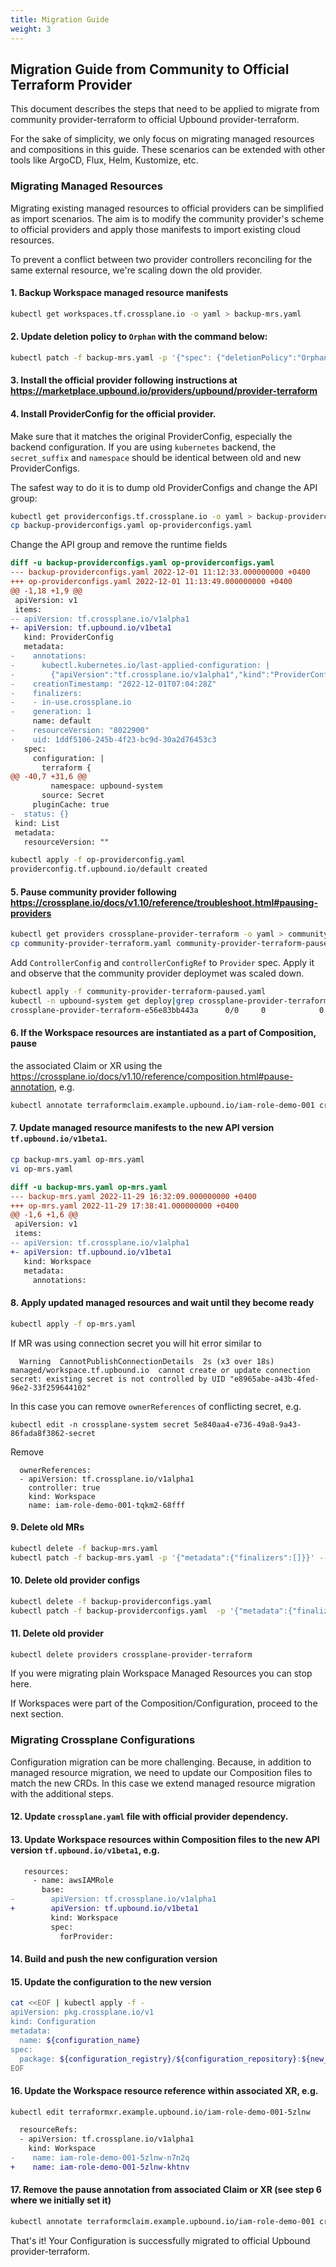 ```yaml
---
title: Migration Guide
weight: 3
---
```

## Migration Guide from Community to Official Terraform Provider

This document describes the steps that need to be applied to migrate from
community provider-terraform to official Upbound provider-terraform.

For the sake of simplicity, we only focus on migrating managed resources
and compositions in this guide. These scenarios can be extended
with other tools like ArgoCD, Flux, Helm, Kustomize, etc.

### Migrating Managed Resources

Migrating existing managed resources to official providers can be simplified
as import scenarios. The aim is to modify the community provider's scheme to official
providers and apply those manifests to import existing cloud resources.

To prevent a conflict between two provider controllers reconciling for the same external resource,
we're scaling down the old provider.


#### 1. Backup Workspace managed resource manifests

```bash
kubectl get workspaces.tf.crossplane.io -o yaml > backup-mrs.yaml
```

#### 2. Update deletion policy to `Orphan` with the command below:

```bash
kubectl patch -f backup-mrs.yaml -p '{"spec": {"deletionPolicy":"Orphan"}}' --type=merge
```
#### 3. Install the official provider following instructions at https://marketplace.upbound.io/providers/upbound/provider-terraform

#### 4. Install ProviderConfig for the official provider.

Make sure that it matches the original ProviderConfig, especially the backend configuration.
If you are using `kubernetes` backend, the `secret_suffix` and `namespace` should
be identical between old and new ProviderConfigs.

The safest way to do it is to dump old ProviderConfigs and change the API group:
```bash
kubectl get providerconfigs.tf.crossplane.io -o yaml > backup-providerconfigs.yaml
cp backup-providerconfigs.yaml op-providerconfigs.yaml
```
Change the API group and remove the runtime fields

```diff
diff -u backup-providerconfigs.yaml op-providerconfigs.yaml
--- backup-providerconfigs.yaml	2022-12-01 11:12:33.000000000 +0400
+++ op-providerconfigs.yaml	2022-12-01 11:13:49.000000000 +0400
@@ -1,18 +1,9 @@
 apiVersion: v1
 items:
-- apiVersion: tf.crossplane.io/v1alpha1
+- apiVersion: tf.upbound.io/v1beta1
   kind: ProviderConfig
   metadata:
-    annotations:
-      kubectl.kubernetes.io/last-applied-configuration: |
-        {"apiVersion":"tf.crossplane.io/v1alpha1","kind":"ProviderConfig","metadata":{"annotations":{},"name":"default"},"spec":{"configuration":"terraform {\n  backend \"kubernetes\" {\n    secret_suffix     = \"providerconfig-terraform-aws\"\n    namespace         = \"upbound-system\"\n    #in_cluster_config = true\n  }\n}\nprovider \"aws\" {\n  shared_credentials_file = \"aws-creds.ini\"\n  region = \"eu-central-1\"\n}\n","credentials":[{"filename":".git-credentials","secretRef":{"key":".git-credentials","name":"git-credentials","namespace":"upbound-system"},"source":"Secret"},{"filename":"aws-creds.ini","secretRef":{"key":"credentials","name":"aws-creds","namespace":"upbound-system"},"source":"Secret"}]}}
-    creationTimestamp: "2022-12-01T07:04:28Z"
-    finalizers:
-    - in-use.crossplane.io
-    generation: 1
     name: default
-    resourceVersion: "8022900"
-    uid: 1ddf5106-245b-4f23-bc9d-30a2d76453c3
   spec:
     configuration: |
       terraform {
@@ -40,7 +31,6 @@
         namespace: upbound-system
       source: Secret
     pluginCache: true
-  status: {}
 kind: List
 metadata:
   resourceVersion: ""
```

```bash
kubectl apply -f op-providerconfig.yaml
providerconfig.tf.upbound.io/default created
```

#### 5. Pause community provider following https://crossplane.io/docs/v1.10/reference/troubleshoot.html#pausing-providers

```bash
kubectl get providers crossplane-provider-terraform -o yaml > community-provider-terraform.yaml
cp community-provider-terraform.yaml community-provider-terraform-paused.yaml
```
Add `ControllerConfig` and `controllerConfigRef` to `Provider` spec.
Apply it and observe that the community provider deploymet was scaled down.
```bash
kubectl apply -f community-provider-terraform-paused.yaml
kubectl -n upbound-system get deploy|grep crossplane-provider-terraform
crossplane-provider-terraform-e56e83bb443a      0/0     0            0           24m
```

#### 6. If the Workspace resources are instantiated as a part of Composition, pause
the associated Claim or XR using the
https://crossplane.io/docs/v1.10/reference/composition.html#pause-annotation,
e.g.

```bash
kubectl annotate terraformclaim.example.upbound.io/iam-role-demo-001 crossplane.io/paused=true
```

#### 7. Update managed resource manifests to the new API version `tf.upbound.io/v1beta1`.

```bash
cp backup-mrs.yaml op-mrs.yaml
vi op-mrs.yaml
```
```diff
diff -u backup-mrs.yaml op-mrs.yaml
--- backup-mrs.yaml	2022-11-29 16:32:09.000000000 +0400
+++ op-mrs.yaml	2022-11-29 17:38:41.000000000 +0400
@@ -1,6 +1,6 @@
 apiVersion: v1
 items:
-- apiVersion: tf.crossplane.io/v1alpha1
+- apiVersion: tf.upbound.io/v1beta1
   kind: Workspace
   metadata:
     annotations:
```

#### 8. Apply updated managed resources and wait until they become ready

```bash
kubectl apply -f op-mrs.yaml
```
If MR was using connection secret you will hit error similar to
```
  Warning  CannotPublishConnectionDetails  2s (x3 over 18s)  managed/workspace.tf.upbound.io  cannot create or update connection secret: existing secret is not controlled by UID "e8965abe-a43b-4fed-96e2-33f259644102"
```

In this case you can remove `ownerReferences` of conflicting secret, e.g.

```
kubectl edit -n crossplane-system secret 5e840aa4-e736-49a8-9a43-86fada8f3862-secret
```

Remove
```
  ownerReferences:
  - apiVersion: tf.crossplane.io/v1alpha1
    controller: true
    kind: Workspace
    name: iam-role-demo-001-tqkm2-68fff
```

#### 9. Delete old MRs

```bash
kubectl delete -f backup-mrs.yaml
kubectl patch -f backup-mrs.yaml -p '{"metadata":{"finalizers":[]}}' --type=merge
```
#### 10. Delete old provider configs

```bash
kubectl delete -f backup-providerconfigs.yaml
kubectl patch -f backup-providerconfigs.yaml  -p '{"metadata":{"finalizers":[]}}' --type=merge
```

#### 11. Delete old provider

```bash
kubectl delete providers crossplane-provider-terraform
```

If you were migrating plain Workspace Managed Resources you can stop here.

If Workspaces were part of the Composition/Configuration, proceed to the next
section.

### Migrating Crossplane Configurations

Configuration migration can be more challenging. Because, in addition to managed resource migration, we need to
update our Composition files to match the new CRDs. In this case we extend managed resource migration with the additional steps.

#### 12. Update `crossplane.yaml` file with official provider dependency.

#### 13. Update Workspace resources within Composition files to the new API version `tf.upbound.io/v1beta1`, e.g.

```diff
   resources:
     - name: awsIAMRole
       base:
-        apiVersion: tf.crossplane.io/v1alpha1
+        apiVersion: tf.upbound.io/v1beta1
         kind: Workspace
         spec:
           forProvider:
```

#### 14. Build and push the new configuration version

#### 15. Update the configuration to the new version

```bash
cat <<EOF | kubectl apply -f -
apiVersion: pkg.crossplane.io/v1
kind: Configuration
metadata:
  name: ${configuration_name}
spec:
  package: ${configuration_registry}/${configuration_repository}:${new_version}
EOF
```

#### 16. Update the Workspace resource reference within associated XR, e.g.

```bash
kubectl edit terraformxr.example.upbound.io/iam-role-demo-001-5zlnw
```

```diff
  resourceRefs:
  - apiVersion: tf.crossplane.io/v1alpha1
    kind: Workspace
-    name: iam-role-demo-001-5zlnw-n7n2q
+    name: iam-role-demo-001-5zlnw-khtnv
```

#### 17. Remove the pause annotation from associated Claim or XR (see step 6 where we initially set it)

```bash
kubectl annotate terraformclaim.example.upbound.io/iam-role-demo-001 crossplane.io/paused=false
```

That's it! Your Configuration is successfully migrated to official Upbound
provider-terraform.
